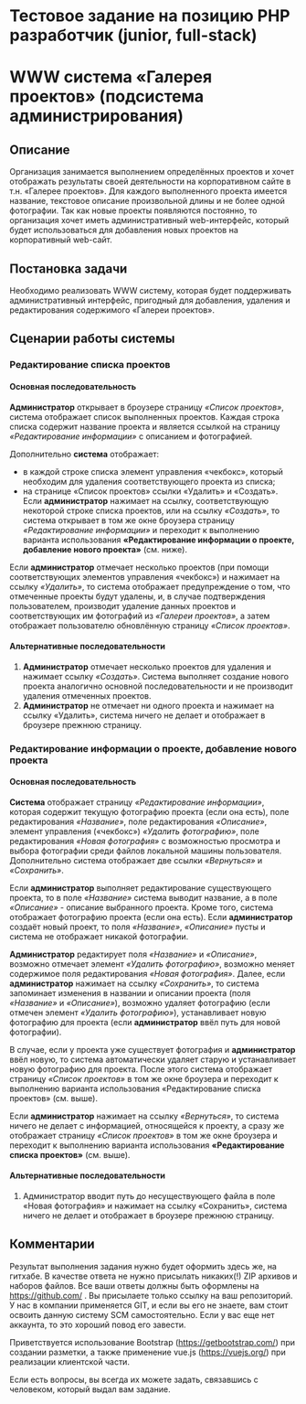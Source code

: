 # Тестовое задание на позицию PHP разработчик (junior, full-stack)
# WWW cистема «Галерея проектов» (подсистема администрирования)
## Описание
Организация занимается выполнением определённых проектов и хочет отображать результаты своей деятельности на корпоративном сайте в т.н. «Галерее проектов». Для каждого выполненного проекта имеется название, текстовое описание произвольной длины и не более одной фотографии. Так как новые проекты появляются постоянно, то организация хочет иметь административный web-интерфейс, который будет использоваться для добавления новых проектов на корпоративный web-сайт.
## Постановка задачи
Необходимо реализовать WWW систему, которая будет поддерживать административный интерфейс, пригодный для добавления, удаления и редактирования содержимого «Галереи проектов».

## Сценарии работы системы
### Редактирование списка проектов
#### Основная последовательность
**Администратор** открывает в броузере страницу *«Список проектов»*, система отображает список выполненных проектов. Каждая строка списка содержит название проекта и является ссылкой на страницу *«Редактирование информации»* с описанием и фотографией. 

Дополнительно **система** отображает:
- в каждой строке списка элемент управления «чекбокс», который необходим для удаления соответствующего проекта из списка;
- на странице «Список проектов» ссылки «Удалить» и «Создать».
Если **администратор** нажимает на ссылку, соответствующую некоторой строке списка проектов, или на ссылку *«Создать»*, то система открывает в том же окне броузера страницу *«Редактирование информации»* и переходит к выполнению варианта использования **«Редактирование информации о проекте, добавление нового проекта»** (см. ниже).

Если **администратор** отмечает несколько проектов (при помощи соответствующих элементов управления «чекбокс») и нажимает на ссылку *«Удалить»*, то система отображает предупреждение о том, что отмеченные проекты будут удалены, и, в случае подтверждения пользователем, производит удаление данных проектов и соответствующих им фотографий из *«Галереи проектов»*, а затем отображает пользователю обновлённую страницу *«Список проектов»*.

#### Альтернативные последовательности
1. **Администратор** отмечает несколько проектов для удаления и нажимает ссылку *«Создать»*. Система выполняет создание нового проекта аналогично основной последовательности и не производит удаления отмеченных проектов.
1. **Администратор** не отмечает ни одного проекта и нажимает на ссылку «Удалить», система ничего не делает и отображает в броузере прежнюю страницу.

### Редактирование информации о проекте, добавление нового проекта
#### Основная последовательность
**Система** отображает страницу *«Редактирование информации»*, которая содержит текущую фотографию проекта (если она есть), поле редактирования *«Название»*, поле редактирования *«Описание»*, элемент управления («чекбокс») *«Удалить фотографию»*, поле редактирования *«Новая фотография»* с возможностью просмотра и выбора фотографии среди файлов локальной машины пользователя. Дополнительно система отображает две ссылки *«Вернуться»* и *«Сохранить»*.

Если **администратор** выполняет редактирование существующего проекта, то в поле *«Название»* система выводит название, а в поле *«Описание»* - описание выбранного проекта. Кроме того, система отображает фотографию проекта (если она есть).
Если **администратор** создаёт новый проект, то поля *«Название»*, *«Описание»* пусты и система не отображает никакой фотографии.

**Администратор** редактирует поля *«Название»* и *«Описание»*, возможно отмечает элемент *«Удалить фотографию»*, возможно меняет содержимое поля редактирования *«Новая фотография»*. Далее, если **администратор** нажимает на ссылку *«Сохранить»*, то система запоминает изменения в названии и описании проекта (поля *«Название»* и *«Описание»*), возможно удаляет фотографию (если отмечен элемент *«Удалить фотографию»*), устанавливает новую фотографию для проекта (если **администратор** ввёл путь для новой фотографии). 

В случае, если у проекта уже существует фотография и **администратор** ввёл новую, то система автоматически удаляет старую и устанавливает новую фотографию для проекта. После этого система отображает страницу *«Список проектов»* в том же окне броузера и переходит к выполнению варианта использования «Редактирование списка проектов» (см. выше).

Если **администратор** нажимает на ссылку *«Вернуться»*, то система ничего не делает с информацией, относящейся к проекту, а сразу же отображает страницу *«Список проектов»* в том же окне броузера и переходит к выполнению варианта использования **«Редактирование списка проектов»** (см. выше).

#### Альтернативные последовательности
1. Администратор вводит путь до несуществующего файла в поле «Новая фотография» и нажимает на ссылку «Сохранить», система ничего не делает и отображает в броузере прежнюю страницу.

## Комментарии
Результат выполнения задания нужно будет оформить здесь же, на гитхабе. В качестве ответа не нужно присылать никаких(!) ZIP архивов и наборов файлов. Все ваши ответы должны быть оформлены на https://github.com/ . Вы присылаете только ссылку на ваш репозиторий. У нас в компании применяется GIT, и если вы его не знаете, вам стоит освоить данную систему SCM самостоятельно. Если у вас еще нет аккаунта, то это хороший повод его завести.

Приветствуется использование Bootstrap (https://getbootstrap.com/) при создании разметки, а также применение vue.js (https://vuejs.org/) при реализации клиентской части.

Если есть вопросы, вы всегда их можете задать, связавшись с человеком, который выдал вам задание.
